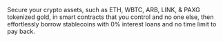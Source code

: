 Secure your crypto assets, such as ETH, WBTC, ARB, LINK, & PAXG tokenized gold, in smart contracts that you control and no one else, then effortlessly borrow stablecoins with 0% interest loans and no time limit to pay back.

